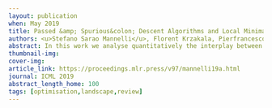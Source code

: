 ```yaml
---
layout: publication
when: May 2019
title: Passed &amp; Spurious&colon; Descent Algorithms and Local Minima in Spiked Matrix-Tensor Models
authors: <u>Stefano Sarao Mannelli</u>, Florent Krzakala, Pierfrancesco Urbani, Lenka Zdeborova
abstract: In this work we analyse quantitatively the interplay between the loss landscape and performance of descent algorithms in a prototypical inference problem, the spiked matrix-tensor model. We study a loss function that is the negative log-likelihood of the model. We analyse the number of local minima at a fixed distance from the signal/spike with the Kac-Rice formula, and locate trivialization of the landscape at large signal-to-noise ratios. We evaluate analytically the performance of a gradient flow algorithm using integro-differential PDEs as developed in physics of disordered systems for the Langevin dynamics. We analyze the performance of an approximate message passing algorithm estimating the maximum likelihood configuration via its state evolution. We conclude by comparing the above results: while we observe a drastic slow down of the gradient flow dynamics even in the region where the landscape is trivial, both the analyzed algorithms are shown to perform well even in the part of the region of parameters where spurious local minima are present. 
thumbnail-img:
cover-img:
article_link: https://proceedings.mlr.press/v97/mannelli19a.html
journal: ICML 2019
abstract_length_home: 100
tags: [optimisation,landscape,review]
---
```

